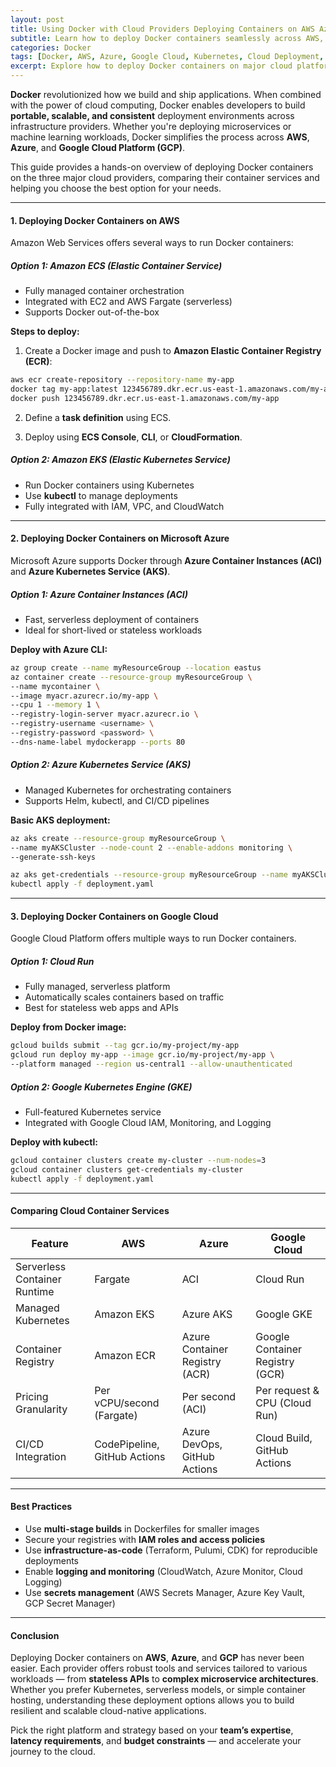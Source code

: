 ```yaml
---
layout: post
title: Using Docker with Cloud Providers Deploying Containers on AWS Azure and Google Cloud
subtitle: Learn how to deploy Docker containers seamlessly across AWS, Azure, and Google Cloud for scalable cloud-native applications
categories: Docker
tags: [Docker, AWS, Azure, Google Cloud, Kubernetes, Cloud Deployment, DevOps, Containers]
excerpt: Explore how to deploy Docker containers on major cloud platforms including AWS, Azure, and GCP. Understand managed container services, orchestration options, and cloud-native deployment strategies.
---
```

**Docker** revolutionized how we build and ship applications. When combined with the power of cloud computing, Docker enables developers to build **portable, scalable, and consistent** deployment environments across infrastructure providers. Whether you're deploying microservices or machine learning workloads, Docker simplifies the process across **AWS**, **Azure**, and **Google Cloud Platform (GCP)**.

This guide provides a hands-on overview of deploying Docker containers on the three major cloud providers, comparing their container services and helping you choose the best option for your needs.

---

#### 1. Deploying Docker Containers on AWS

Amazon Web Services offers several ways to run Docker containers:

##### Option 1: **Amazon ECS (Elastic Container Service)**

- Fully managed container orchestration
- Integrated with EC2 and AWS Fargate (serverless)
- Supports Docker out-of-the-box

**Steps to deploy:**

1. Create a Docker image and push to **Amazon Elastic Container Registry (ECR)**:

```bash
aws ecr create-repository --repository-name my-app
docker tag my-app:latest 123456789.dkr.ecr.us-east-1.amazonaws.com/my-app
docker push 123456789.dkr.ecr.us-east-1.amazonaws.com/my-app
```

2. Define a **task definition** using ECS.

3. Deploy using **ECS Console**, **CLI**, or **CloudFormation**.

##### Option 2: **Amazon EKS (Elastic Kubernetes Service)**

- Run Docker containers using Kubernetes
- Use **kubectl** to manage deployments
- Fully integrated with IAM, VPC, and CloudWatch

---

#### 2. Deploying Docker Containers on Microsoft Azure

Microsoft Azure supports Docker through **Azure Container Instances (ACI)** and **Azure Kubernetes Service (AKS)**.

##### Option 1: **Azure Container Instances (ACI)**

- Fast, serverless deployment of containers
- Ideal for short-lived or stateless workloads

**Deploy with Azure CLI:**

```bash
az group create --name myResourceGroup --location eastus
az container create --resource-group myResourceGroup \
--name mycontainer \
--image myacr.azurecr.io/my-app \
--cpu 1 --memory 1 \
--registry-login-server myacr.azurecr.io \
--registry-username <username> \
--registry-password <password> \
--dns-name-label mydockerapp --ports 80
```

##### Option 2: **Azure Kubernetes Service (AKS)**

- Managed Kubernetes for orchestrating containers
- Supports Helm, kubectl, and CI/CD pipelines

**Basic AKS deployment:**

```bash
az aks create --resource-group myResourceGroup \
--name myAKSCluster --node-count 2 --enable-addons monitoring \
--generate-ssh-keys

az aks get-credentials --resource-group myResourceGroup --name myAKSCluster
kubectl apply -f deployment.yaml
```

---

#### 3. Deploying Docker Containers on Google Cloud

Google Cloud Platform offers multiple ways to run Docker containers.

##### Option 1: **Cloud Run**

- Fully managed, serverless platform
- Automatically scales containers based on traffic
- Best for stateless web apps and APIs

**Deploy from Docker image:**

```bash
gcloud builds submit --tag gcr.io/my-project/my-app
gcloud run deploy my-app --image gcr.io/my-project/my-app \
--platform managed --region us-central1 --allow-unauthenticated
```

##### Option 2: **Google Kubernetes Engine (GKE)**

- Full-featured Kubernetes service
- Integrated with Google Cloud IAM, Monitoring, and Logging

**Deploy with kubectl:**

```bash
gcloud container clusters create my-cluster --num-nodes=3
gcloud container clusters get-credentials my-cluster
kubectl apply -f deployment.yaml
```

---

#### Comparing Cloud Container Services

| Feature                     | AWS                             | Azure                             | Google Cloud                      |
|-----------------------------|----------------------------------|-----------------------------------|-----------------------------------|
| Serverless Container Runtime| Fargate                          | ACI                               | Cloud Run                         |
| Managed Kubernetes          | Amazon EKS                       | Azure AKS                         | Google GKE                        |
| Container Registry          | Amazon ECR                       | Azure Container Registry (ACR)    | Google Container Registry (GCR)   |
| Pricing Granularity         | Per vCPU/second (Fargate)        | Per second (ACI)                  | Per request & CPU (Cloud Run)     |
| CI/CD Integration           | CodePipeline, GitHub Actions     | Azure DevOps, GitHub Actions      | Cloud Build, GitHub Actions       |

---

#### Best Practices

- Use **multi-stage builds** in Dockerfiles for smaller images
- Secure your registries with **IAM roles and access policies**
- Use **infrastructure-as-code** (Terraform, Pulumi, CDK) for reproducible deployments
- Enable **logging and monitoring** (CloudWatch, Azure Monitor, Cloud Logging)
- Use **secrets management** (AWS Secrets Manager, Azure Key Vault, GCP Secret Manager)

---

#### Conclusion

Deploying Docker containers on **AWS**, **Azure**, and **GCP** has never been easier. Each provider offers robust tools and services tailored to various workloads — from **stateless APIs** to **complex microservice architectures**. Whether you prefer Kubernetes, serverless models, or simple container hosting, understanding these deployment options allows you to build resilient and scalable cloud-native applications.

Pick the right platform and strategy based on your **team’s expertise**, **latency requirements**, and **budget constraints** — and accelerate your journey to the cloud.
